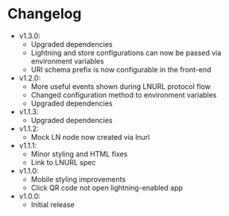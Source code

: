# Changelog

* v1.3.0:
  * Upgraded dependencies
  * Lightning and store configurations can now be passed via environment variables
  * URI schema prefix is now configurable in the front-end
* v1.2.0:
  * More useful events shown during LNURL protocol flow
  * Changed configuration method to environment variables
  * Upgraded dependencies
* v1.1.3:
  * Upgraded dependencies
* v1.1.2:
  * Mock LN node now created via lnurl
* v1.1.1:
  * Minor styling and HTML fixes
  * Link to LNURL spec
* v1.1.0:
  * Mobile styling improvements
  * Click QR code not open lightning-enabled app
* v1.0.0:
  * Initial release
